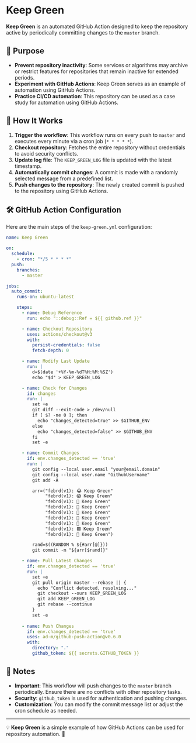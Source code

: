 # Keep Green

**Keep Green** is an automated GitHub Action designed to keep the repository active by periodically committing changes to the `master` branch.

## 📌 Purpose
- **Prevent repository inactivity**: Some services or algorithms may archive or restrict features for repositories that remain inactive for extended periods.
- **Experiment with GitHub Actions**: Keep Green serves as an example of automation using GitHub Actions.
- **Practice CI/CD automation**: This repository can be used as a case study for automation using GitHub Actions.

## 🚀 How It Works
1. **Trigger the workflow**: This workflow runs on every push to `master` and executes every minute via a cron job (`* * * * *`).
2. **Checkout repository**: Fetches the entire repository without credentials to avoid security conflicts.
3. **Update log file**: The `KEEP_GREEN_LOG` file is updated with the latest timestamp.
4. **Automatically commit changes**: A commit is made with a randomly selected message from a predefined list.
5. **Push changes to the repository**: The newly created commit is pushed to the repository using GitHub Actions.

## 🛠 GitHub Action Configuration
Here are the main steps of the `keep-green.yml` configuration:

```yaml
name: Keep Green

on:
  schedule:
    - cron: "*/5 * * * *"
  push:
    branches:
      - master

jobs:
  auto_commit:
    runs-on: ubuntu-latest

    steps:
      - name: Debug Reference
        run: echo "::debug::Ref = ${{ github.ref }}"

      - name: Checkout Repository
        uses: actions/checkout@v3
        with:
          persist-credentials: false
          fetch-depth: 0 

      - name: Modify Last Update
        run: |
          d=$(date '+%Y-%m-%dT%H:%M:%SZ')
          echo "$d" > KEEP_GREEN_LOG

      - name: Check for Changes
        id: changes
        run: |
          set +e 
          git diff --exit-code > /dev/null
          if [ $? -ne 0 ]; then
            echo "changes_detected=true" >> $GITHUB_ENV
          else
            echo "changes_detected=false" >> $GITHUB_ENV
          fi
          set -e

      - name: Commit Changes
        if: env.changes_detected == 'true'
        run: |
          git config --local user.email "your@email.domain"
          git config --local user.name "GithubUsername"
          git add -A

          arr=("febrd(v1): 😂 Keep Green"
               "febrd(v1): 😱 Keep Green"
               "febrd(v1): 👿 Keep Green"
               "febrd(v1): 🙏 Keep Green"
               "febrd(v1): 🙈 Keep Green"
               "febrd(v1): 🐐 Keep Green"
               "febrd(v1): 🤖 Keep Green"
               "febrd(v1): 🟩 Keep Green"
               "febrd(v1): 👻 Keep Green")

          rand=$((RANDOM % ${#arr[@]}))
          git commit -m "${arr[$rand]}"

      - name: Pull Latest Changes
        if: env.changes_detected == 'true'
        run: |
          set +e 
          git pull origin master --rebase || {
            echo "Conflict detected, resolving..."
            git checkout --ours KEEP_GREEN_LOG
            git add KEEP_GREEN_LOG
            git rebase --continue
          }
          set -e
          
      - name: Push Changes
        if: env.changes_detected == 'true'
        uses: ad-m/github-push-action@v0.6.0
        with:
          directory: "."
          github_token: ${{ secrets.GITHUB_TOKEN }}
```

## 📌 Notes
- **Important**: This workflow will push changes to the `master` branch periodically. Ensure there are no conflicts with other repository tasks.
- **Security**: `github_token` is used for authentication and pushing changes.
- **Customization**: You can modify the commit message list or adjust the cron schedule as needed.

---

💡 **Keep Green** is a simple example of how GitHub Actions can be used for repository automation. 🚀

